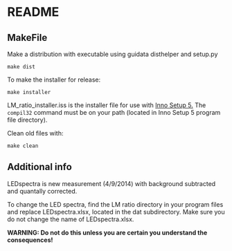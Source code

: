 README
=======

MakeFile
---------

Make a distribution with executable using guidata disthelper and setup.py

    make dist

To make the installer for release:

    make installer

LM\_ratio\_installer.iss is the installer file for use with [Inno Setup 5.][inno] The `compil32` command must be on your path (located in Inno Setup 5 program file directory).

Clean old files with:
    
    make clean

[inno]: http://www.jrsoftware.org/isinfo.php

Additional info
----------------

LEDspectra is new measurement (4/9/2014) with background subtracted and quantally corrected.

To change the LED spectra, find the LM ratio directory in your program files and replace LEDspectra.xlsx, located in the dat subdirectory. Make sure you do not change the name of LEDspectra.xlsx. 

**WARNING: Do not do this unless you are certain you understand the consequences!**
